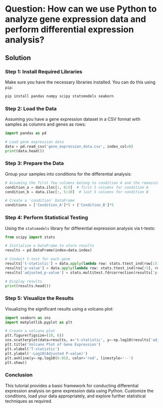 # Question: How can we use Python to analyze gene expression data and perform differential expression analysis?

## Solution

### Step 1: Install Required Libraries

Make sure you have the necessary libraries installed. You can do this using `pip`:

```bash
pip install pandas numpy scipy statsmodels seaborn
```

### Step 2: Load the Data

Assuming you have a gene expression dataset in a CSV format with samples as columns and genes as rows:

```python
import pandas as pd

# Load gene expression data
data = pd.read_csv('gene_expression_data.csv', index_col=0)
print(data.head())
```

### Step 3: Prepare the Data

Group your samples into conditions for the differential analysis:

```python
# Assuming the first few columns belong to condition A and the remaining to condition B
condition_a = data.iloc[:, 0:5]  # first 5 columns for condition A
condition_b = data.iloc[:, 5:10]  # last 5 columns for condition B

# Create a 'condition' DataFrame
conditions = ['Condition_A']*5 + ['Condition_B']*5
```

### Step 4: Perform Statistical Testing

Using the `statsmodels` library for differential expression analysis via t-tests:

```python
from scipy import stats

# Initialize a DataFrame to store results
results = pd.DataFrame(index=data.index)

# Conduct t-test for each gene
results['t-statistic'] = data.apply(lambda row: stats.ttest_ind(row[:5], row[5:])[0], axis=1)
results['p-value'] = data.apply(lambda row: stats.ttest_ind(row[:5], row[5:])[1], axis=1)
results['adjusted_p-value'] = stats.multitest.fdrcorrection(results['p-value'])[1]

# Display results
print(results.head())
```

### Step 5: Visualize the Results

Visualizing the significant results using a volcano plot:

```python
import seaborn as sns
import matplotlib.pyplot as plt

# Create a volcano plot
plt.figure(figsize=(10, 6))
sns.scatterplot(data=results, x='t-statistic', y=-np.log10(results['adjusted_p-value']), hue=(results['adjusted_p-value'] < 0.05), palette='coolwarm')
plt.title('Volcano Plot of Gene Expression')
plt.xlabel('T-statistic')
plt.ylabel('-Log10(Adjusted P-value)')
plt.axhline(y=-np.log10(0.05), color='red', linestyle='--')
plt.show()
```

### Conclusion

This tutorial provides a basic framework for conducting differential expression analysis on gene expression data using Python. Customize the conditions, load your data appropriately, and explore further statistical techniques as required.